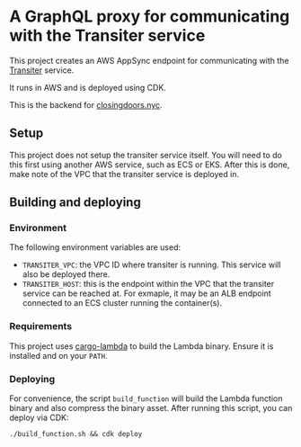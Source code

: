 # A GraphQL proxy for communicating with the Transiter service

This project creates an AWS AppSync endpoint for communicating with the [Transiter](https://github.com/jamespfennell/transiter) service.

It runs in AWS and is deployed using CDK.

This is the backend for [closingdoors.nyc](https://github.com/cedarbaum/closingdoors.nyc).

## Setup

This project does not setup the transiter service itself. You will need to do this first using another AWS service, such as ECS or EKS. After this is done, make note of the VPC that the transiter service is deployed in.

## Building and deploying

### Environment

The following environment variables are used:

- `TRANSITER_VPC`: the VPC ID where transiter is running. This service will also be deployed there.
- `TRANSITER_HOST`: this is the endpoint within the VPC that the transiter service can be reached at. For exmaple, it may be an ALB endpoint connected to an ECS cluster running the container(s).

### Requirements

This project uses [cargo-lambda](https://github.com/cargo-lambda/cargo-lambda) to build the Lambda binary. Ensure it is installed and on your `PATH`.

### Deploying

For convenience, the script `build_function` will build the Lambda function binary and also compress the binary asset. After running this script, you can deploy via CDK:

```
./build_function.sh && cdk deploy
```
